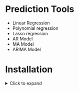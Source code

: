 # Prediction Tools
- Linear Regression
- Polynomial regression
- Lasso regression
- AR Model
- MA Model
- ARIMA Model

<!-- - Simple and Exponential Smoothing 
- Holt's Winter Model
- Dickey-Fuller test
- Facebook's Prophet Model
- AR, MA, ARIMA, SARIMA using VARMAX Modeling
- Auto AR, MA, ARIMA and SARIMA Models -->

<!-- - DeepLearning:
    1. LSTM
    2. CNN
    3. LSTM + CNN
    4. CONV2LSTM -->

# Installation
<details>
<summary> Click to expand</summary>

### General tools
- pip install --upgrade pip
- pip install --upgrade setuptools
- pip install datetime
- pip install numpy
- pip install pandas
- pip install matplotlib
- pip install -U kaleido
- pip install -U scikit-learn
- pip install tslearn
- pip install pmdarima
- pip install tensorflow

### FBProphet
- pip install Cython
- python -m pip install pystan==2.17.1.0
- python -m pip install fbprophet==0.6   
- python -m pip install --upgrade fbprophet
- pip install --upgrade plotly

<!--
## Extra ##
- pip install jupyterlab
- pip install notebook
- pip install voila
- pip install ipython
- Install Microsoft Visual C++ 14.0 for pystan:
    https://stackoverflow.com/questions/40018405/cannot-open-include-file-io-h-no-such-file-or-directory
    https://answers.microsoft.com/en-us/windows/forum/all/microsoft-visual-c-140/6f0726e2-6c32-4719-9fe5-aa68b5ad8e6d

## Confirm ##
- pip show tensorflow
- pip list | grep tensorflow
- pip list | findstr tensorflow
-->
</details>